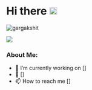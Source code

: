 # Hi there <img src="https://github.com/TheDudeThatCode/TheDudeThatCode/blob/master/Assets/Hi.gif" width="20px">
<p align="left"> <img src="https://komarev.com/ghpvc/?username=br33z3" alt="gargakshit" /> </p>
<p align="center">

</p>

![](https://media.giphy.com/media/10zxDv7Hv5RF9C/giphy.gif )

### About Me:
- 🏦  I’m currently working on []
- 💬 []
- 📫 How to reach me []
